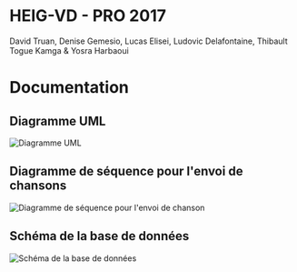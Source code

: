# HEIG-VD - PRO 2017

David Truan, Denise Gemesio, Lucas Elisei, Ludovic Delafontaine, Thibault Togue Kamga & Yosra Harbaoui

# Documentation

## Diagramme UML
![Diagramme UML](https://raw.githubusercontent.com/heig-vd-pro2017/projet/master/doc/commusica/UML.puml)

## Diagramme de séquence pour l'envoi de chansons
![Diagramme de séquence pour l'envoi de chanson](https://raw.githubusercontent.com/heig-vd-pro2017/projet/master/doc/commusica/network/activity_diagram.puml)

## Schéma de la base de données
![Schéma de la base de données](https://github.com/heig-vd-pro2017/projet/blob/master/doc/commusica/database/database.puml)
